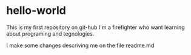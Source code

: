 # hello-world
This is my first repository on git-hub
I'm a firefighter who want learning about programing and tegnologies.

I make some changes descriving me on the file readme.md
